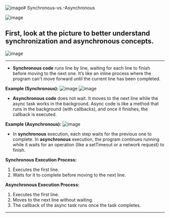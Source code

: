 ![image](https://github.com/user-attachments/assets/1906391e-aff3-4f2b-b939-5ae6aaf682fb)# Synchronous-vs.-Asynchronous

![image](https://github.com/user-attachments/assets/80f6ae21-7d11-48d0-b9ed-ce9e0374fb75)

## First, look at the picture to better understand synchronization and asynchronous concepts.
![image](https://github.com/user-attachments/assets/d5c1bb4e-071f-4310-bcd9-ad78896f0737)

---
- **Synchronous code** runs line by line, waiting for each line to finish before moving to the next one. It’s like an inline process where the program can't move forward until the current line has been completed.

**Example (Synchronous):**
![image](https://github.com/user-attachments/assets/6b7e8941-6484-4533-9774-9f40e5f9f5ad)
![image](https://github.com/user-attachments/assets/63a6dc81-958b-4dd2-8ccd-52b17ff59685)



- **Asynchronous code** does not wait. It moves to the next line while the async task works in the background. Async code is like a method that runs in the background (with callbacks), and once it finishes, the callback is executed.

**Example (Asynchronous):**
![image](https://github.com/user-attachments/assets/2a11e2ff-6c76-4750-936d-57713cf59412)



- In **synchronous** execution, each step waits for the previous one to complete. In **asynchronous** execution, the program continues running while it waits for an operation (like a setTimeout or a network request) to finish. 


**Synchronous Execution Process:**  
1. Executes the first line.  
2. Waits for it to complete before moving to the next line.

**Asynchronous Execution Process:**  
1. Executes the first line.  
2. Moves to the next line without waiting.  
3. The callback of the async task runs once the task completes.

---


